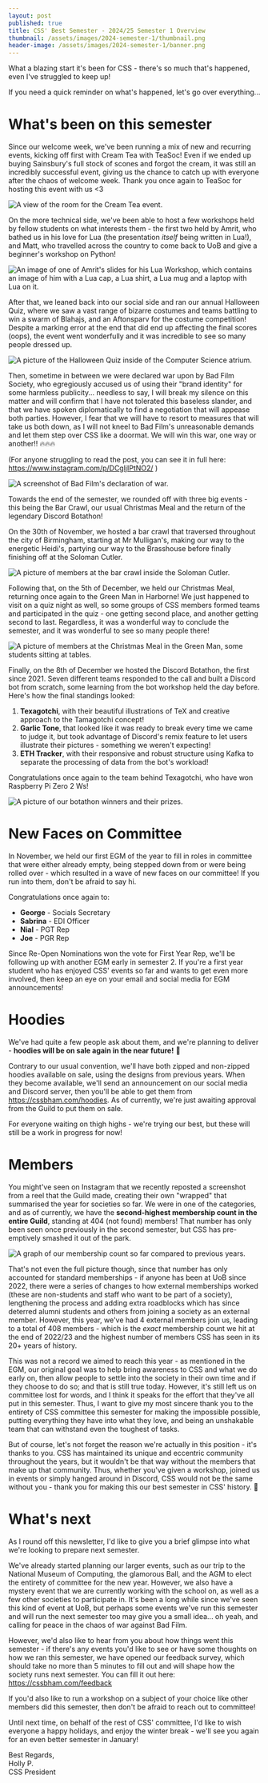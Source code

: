 ```yaml
---
layout: post
published: true
title: CSS' Best Semester - 2024/25 Semester 1 Overview
thumbnail: /assets/images/2024-semester-1/thumbnail.png
header-image: /assets/images/2024-semester-1/banner.png
---
```

What a blazing start it's been for CSS - there's so much that's happened, even I've struggled to keep up! 

If you need a quick reminder on what's happened, let's go over everything...

# What's been on this semester

Since our welcome week, we've been running a mix of new and recurring events, kicking off first with Cream Tea with TeaSoc! 
Even if we ended up buying Sainsbury's full stock of scones and forgot the cream, it was still an incredibly successful 
event, giving us the chance to catch up with everyone after the chaos of welcome week. Thank you once again to
TeaSoc for hosting this event with us <3

![A view of the room for the Cream Tea event.](/assets/images/2024-semester-1/cream-tea.png)

On the more technical side, we've been able to host a few workshops held by fellow students on what interests them -
the first two held by Amrit, who bathed us in his love for Lua (the presentation *itself* being written in Lua!), and 
Matt, who travelled across the country to come back to UoB and give a beginner's workshop on Python! 

![An image of one of Amrit's slides for his Lua Workshop, which contains an image of him with a Lua cap, a Lua shirt, a
Lua mug and a laptop with Lua on it.](/assets/images/2024-semester-1/lua-workshop.png)

After that, we leaned back into our social side and ran our annual Halloween Quiz, where we saw a vast range of bizarre
costumes and teams battling to win a swarm of Blahajs, and an Aftonsparv for the costume competition! Despite
a marking error at the end that did end up affecting the final scores (oops), the event went wonderfully and it was 
incredible to see so many people dressed up.

![A picture of the Halloween Quiz inside of the Computer Science atrium.](/assets/images/2024-semester-1/halloween-quiz.png)

Then, sometime in between we were declared war upon by Bad Film Society, who egregiously accused us of using their
"brand identity" for some harmless publicity... needless to say, I will break my silence on this matter and will confirm
that I have not tolerated this baseless slander, and that we have spoken diplomatically to find a negotiation that will 
appease both parties. However, I fear that we will have to resort to measures that will take us both down, as I will not 
kneel to Bad Film's unreasonable demands and let them step over CSS like a doormat. We will win this war, one way or 
another!! 🔥🔥🔥

(For anyone struggling to read the post, you can see it in full here: <https://www.instagram.com/p/DCgljIPtNO2/> )

![A screenshot of Bad Film's declaration of war.](/assets/images/2024-semester-1/bad-film-war.png)

Towards the end of the semester, we rounded off with three big events - this being the Bar Crawl, our usual Christmas Meal
and the return of the legendary Discord Botathon!

On the 30th of November, we hosted a bar crawl that traversed throughout the city of Birmingham, starting at Mr Mulligan's,
making our way to the energetic Heidi's, partying our way to the Brasshouse before finally finishing off at the Soloman
Cutler.

![A picture of members at the bar crawl inside the Soloman Cutler.](/assets/images/2024-semester-1/bar-crawl.png)

Following that, on the 5th of December, we held our Christmas Meal, returning once again to the Green Man in Harborne!
We just happened to visit on a quiz night as well, so some groups of CSS members formed teams and participated in the
quiz - one getting second place, and another getting second to last. Regardless, it was a wonderful way to conclude the
semester, and it was wonderful to see so many people there!

![A picture of members at the Christmas Meal in the Green Man, some students sitting at tables.](/assets/images/2024-semester-1/christmas-meal.png)

Finally, on the 8th of December we hosted the Discord Botathon, the first since 2021.
Seven different teams responded to the call and built a Discord bot from scratch, some learning from the bot workshop held 
the day before. Here's how the final standings looked:

1. **Texagotchi**, with their beautiful illustrations of TeX and creative approach to the Tamagotchi concept!
2. **Garlic Tone**, that looked like it was ready to break every time we came to judge it, but took advantage of Discord's
remix feature to let users illustrate their pictures - something we weren't expecting!
3. **ETH Tracker**, with their responsive and robust structure using Kafka to separate the processing of data from the
bot's workload!

Congratulations once again to the team behind Texagotchi, who have won Raspberry Pi Zero 2 Ws!

![A picture of our botathon winners and their prizes.](/assets/images/2024-semester-1/botathon.png)

# New Faces on Committee

In November, we held our first EGM of the year to fill in roles in committee that were either already empty, being
stepped down from or were being rolled over - which resulted in a wave of new faces on our committee! If you run into
them, don't be afraid to say hi.

Congratulations once again to:

- **George** - Socials Secretary
- **Sabrina** - EDI Officer
- **Nial** - PGT Rep
- **Joe** - PGR Rep

Since Re-Open Nominations won the vote for First Year Rep, we'll be following up with another EGM early in semester 2. 
If you're a first year student who has enjoyed CSS' events so far and wants to get even more involved, then keep an eye
on your email and social media for EGM announcements!

# Hoodies

We've had quite a few people ask about them, and we're planning to deliver - **hoodies will be on sale again in the near
future!** 🎉

Contrary to our usual convention, we'll have both zipped and non-zipped hoodies available on sale, using the designs from
previous years. When they become available, we'll send an announcement on our social media and Discord server, then you'll
be able to get them from <https://cssbham.com/hoodies>. As of currently, we're just awaiting approval from the Guild to 
put them on sale.

For everyone waiting on thigh highs - we're trying our best, but these will still be a work in progress for now!

# Members

You might've seen on Instagram that we recently reposted a screenshot from a reel that the Guild made, creating their 
own "wrapped" that summarised the year for societies so far. We were in one of the categories, and as of currently, we
have the **second-highest membership count in the entire Guild**, standing at 404 (not found) members! That number has
only been seen once previously in the second semester, but CSS has pre-emptively smashed it out of the park.

![A graph of our membership count so far compared to previous years.](/assets/images/2024-semester-1/membership-numbers.png)

That's not even the full picture though, since that number has only accounted for standard memberships - if anyone has
been at UoB since 2022, there were a series of changes to how external memberships worked (these are non-students and
staff who want to be part of a society), lengthening the process and adding extra roadblocks which has since deterred
alumni students and others from joining a society as an external member. However, this year, we've had 4 external members
join us, leading to a total of 408 members - which is the *exact* membership count we hit at the end of 2022/23 and the 
highest number of members CSS has seen in its 20+ years of history.

This was not a record we aimed to reach this year - as mentioned in the EGM, our original goal was to help bring awareness
to CSS and what we do early on, then allow people to settle into the society in their own time and if they choose to do
so; and that is still true today. However, it's still left us on committee lost for words, and I think it speaks for the
effort that they've all put in this semester. Thus, I want to give my most sincere thank you to the entirety of CSS
committee this semester for making the impossible possible, putting everything they have into what they love, and being
an unshakable team that can withstand even the toughest of tasks.

But of course, let's not forget the reason we're actually in this position - it's thanks to you. CSS has maintained its
unique and eccentric community throughout the years, but it wouldn't be that way without the members that make up that
community. Thus, whether you've given a workshop, joined us in events or simply hanged around in Discord, CSS would not 
be the same without you - thank you for making this our best semester in CSS' history. 💙

# What's next

As I round off this newsletter, I'd like to give you a brief glimpse into what we're looking to prepare next semester. 

We've already started planning our larger events, such as our trip to the National Museum of
Computing, the glamorous Ball, and the AGM to elect the entirety of committee for the new year. However, we also have a
mystery event that we are currently working with the school on, as well as a few other societies to participate in. It's
been a long while since we've seen this kind of event at UoB, but perhaps some events we've run this semester and will
run the next semester too may give you a small idea... oh yeah, and calling for peace in the chaos of war against Bad
Film.

However, we'd also like to hear from you about how things went this semester - if there's any events you'd like to see
or have some thoughts on how we ran this semester, we have opened our feedback survey, which should take no more than 5 
minutes to fill out and will shape how the society runs next semester. You can fill it out here: 
<https://cssbham.com/feedback>

If you'd also like to run a workshop on a subject of your choice like other members did this semester, then don't be 
afraid to reach out to committee!

Until next time, on behalf of the rest of CSS' committee, I'd like to wish everyone a happy holidays, and enjoy the 
winter break - we'll see you again for an even better semester in January!

Best Regards,  
Holly P.  
CSS President

